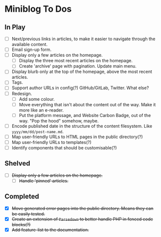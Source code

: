 # Miniblog To Dos

## In Play

- [ ] Next/previous links in articles, to make it easier to navigate through the available content.
- [ ] Email sign-up form.
- [ ] Display only a few articles on the homepage.
  - [ ] Display the three most recent articles on the homepage.
  - [ ] Create 'archive' page with pagination.  Update main menu.
- [ ] Display blurb only at the top of the homepage, above the most recent articles.
- [ ] Tags.
- [ ] Support author URLs in config(?)  GitHub/GitLab, Twitter.  What else?
- [ ] Redesign.
  - [ ] Add some colour.
  - [ ] Move everything that isn't about the content out of the way.  Make it more like an e-reader.
  - [ ] Put the platform message, and Website Carbon Badge, out of the way.  "Pop the hood" somehow, maybe.

- [ ] Encode published date in the structure of the content filesystem.  Like `yyyy/mm/dd/post-name.md`.
- [ ] Map user-friendly URLs to HTML pages in the public directory(?)
- [ ] Map user-friendly URLs to templates(?)
- [ ] Identify components that should be customisable(?)

## Shelved

- [ ] ~~Display only a few articles on the homepage.~~
  - [ ] ~~Handle 'pinned' articles.~~

## Completed

- [X] ~~Move generated error pages into the public directory.  Means they can be easily tested.~~
- [X] ~~Create an extension of `Parsedown` to better handle PHP in fenced code blocks(?)~~
- [X] ~~Add feature-list to the documentation.~~
